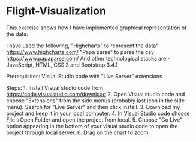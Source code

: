 # Flight-Visualization
This exercise shows how I have implemented graphical representation of the data.

I have used the following,
    "Highcharts" to represent the data" 
        https://www.highcharts.com/
    "Papa parse" to parse the csv
        https://www.papaparse.com/
    And other technological stacks are 
        - JavaScript, HTML, CSS 3 and Bootstrap 3.4.1

Prerequisites:
    Visual Studio code with "Live Server" extensions

Steps:
    1. Install Visual studio code from https://code.visualstudio.com/download
    2. Open Visual studio code and choose "Extensions" from the side menus (probably last icon in the side menu).
      Search for "Live Server" and then click install.
    3. Download my project and keep it in your local computer.
    4. In Visual Studio code choose File->Open Folder and open the project from local.
    5. Choose "Go Live" option appearing in the bottom of your visual studio code to open the project through   local server.
    6. Drag on the chart to zoom.

 

	
    




